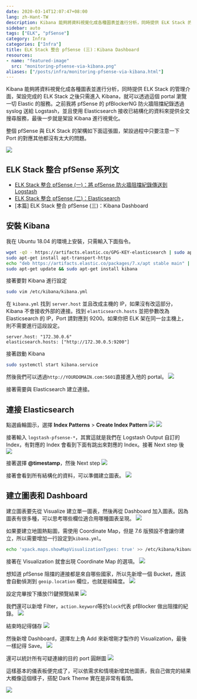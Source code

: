 ```yaml
---
date: 2020-03-14T12:07:47+08:00
lang: zh-Hant-TW
description: Kibana 能夠將資料視覺化成各種圖表並進行分析，同時提供 ELK Stack 的管理介面，架設完成的 ELK Stack 之後只需進入 Kibana，就可以透過這個 portal 瀏覽一切 Elastic 的服務。之前我將 pfSense 的 pfBlockerNG 防火牆阻擋紀錄透過 syslog 送給 Logstash，並且使用 Elasticsearch 接收已結構化的資料來提供全文搜尋服務，最後一步就是架設 Kibana 進行視覺化。
sidebar: auto
tags: ["ELK", "pfSense"]
category: Infra
categories: ["Infra"]
title: ELK Stack 整合 pfSense (三)：Kibana Dashboard
resources:
- name: "featured-image"
  src: "monitoring-pfsense-via-kibana.png"
aliases: ["/posts/infra/monitoring-pfsense-via-kibana.html"]
---
```



Kibana 能夠將資料視覺化成各種圖表並進行分析，同時提供 ELK Stack 的管理介面，架設完成的 ELK Stack 之後只需進入 Kibana，就可以透過這個 portal 瀏覽一切 Elastic 的服務。之前我將 pfSense 的 pfBlockerNG 防火牆阻擋紀錄透過 syslog 送給 Logstash，並且使用 Elasticsearch 接收已結構化的資料來提供全文搜尋服務，最後一步就是架設 Kibana 進行視覺化。

整個 pfSense 與 ELK Stack 的架構如下面這張圖，架設過程中只要注意一下 Port 的對應其他都沒有太大的問題。

![](https://i.imgur.com/yMAxVaB.png)

## ELK Stack 整合 pfSense 系列文
- [ELK Stack 整合 pfSense (一)：將 pfSense 防火牆阻擋紀錄傳送到 Logstash](/posts/infra/sending-logs-from-pfsense-2-logstash.html)
- [ELK Stack 整合 pfSense (二)：Elasticsearch](/posts/infra/elasticsearch-receives-data-from-logstash)
- [本篇] ELK Stack 整合 pfSense (三)：Kibana Dashboard

## 安裝 Kibana
我在 Ubuntu 18.04 的環境上安裝，只需輸入下面指令。
```bash
wget -qO - https://artifacts.elastic.co/GPG-KEY-elasticsearch | sudo apt-key add -
sudo apt-get install apt-transport-https
echo "deb https://artifacts.elastic.co/packages/7.x/apt stable main" | sudo tee -a /etc/apt/sources.list.d/elastic-7.x.list
sudo apt-get update && sudo apt-get install kibana
```

接著要對 Kibana 進行設定
```bash
sudo vim /etc/kibana/kibana.yml
```
在 `kibana.yml` 找到 `server.host` 並且改成主機的 IP，如果沒有改這部分，Kibana 不會接收外部的連接。找到 `elasticsearch.hosts` 並把參數改為 Elasticsearch 的 IP，Port 請對應到 9200。如果你把 ELK 架在同一台主機上，則不需要進行這段設定。
```
server.host: "172.30.0.6"
elasticsearch.hosts: ["http://172.30.0.5:9200"]
```

接著啟動 Kibana
```bash
sudo systemctl start kibana.service
```

然後我們可以透過`http://YOURDOMAIN.com:5601`直接進入他的 portal。
![](https://i.imgur.com/vn67CeJ.png)

接著需要與 Elasticsearch 建立連接。

## 連接 Elasticsearch
點選齒輪圖示，選擇 **Index Patterns** > **Create Index Pattern**
![](https://i.imgur.com/z9gE53u.png)
![](https://i.imgur.com/VYqBDQg.png)

接著輸入 `logstash-pfsense-*`，其實這就是我們在 Logstash Output 自訂的 Index，有對應的 Index 會看到下面有跳出來對應的 Index。接著 Next step 後
![](https://i.imgur.com/OKM12LY.png)

接著選擇 **@timestamp**，然後 Next step
![](https://i.imgur.com/R0ShhBG.png)

接著會看到所有結構化的資料，可以準備建立圖表。
![](https://i.imgur.com/IGxHLwU.png)

## 建立圖表和 Dashboard

建立圖表要先從 Visualize 建立單一圖表，然後再從 Dashboard 加入圖表。因為圖表有很多種，可以思考哪些欄位適合用哪種圖表呈現。
![](https://i.imgur.com/GXMM8KM.png)

如果要建立地圖熱點圖，需使用 Coordinate Map，但是 7.6 版預設不會讓你建立，所以需要增加一行設定到`kibana.yml`。

```bash
echo 'xpack.maps.showMapVisualizationTypes: true' >> /etc/kibana/kibana.yml
```

接著在 Visualization 就會出現 Coordinate Map 的選項。
![](https://i.imgur.com/hpXBNX5.png)

想知道 pfSense 阻擋的連接都是來自哪些國家，所以先新增一個 Bucket，應該會自動偵測到 `geoip.location` 欄位，也就是經緯度。
![](https://i.imgur.com/JUWEdww.png)

設定完畢按下播放(?)鍵預覽結果
![](https://i.imgur.com/DrOrjEB.png)

我們還可以新增 Filter，`action.keyword`等於`block`代表 pfBlocker 做出阻擋的紀錄。
![](https://i.imgur.com/ewYpmZA.png)

結束時記得儲存
![](https://i.imgur.com/s3IAyrA.png)

然後新增 Dashboard，選擇左上角 Add 來新增剛才製作的 Visualization，最後一樣記得 Save。
![](https://i.imgur.com/v6IhQep.png)

還可以統計所有可疑連線的目的 port 圓餅圖
![](https://i.imgur.com/tK69XeD.png)

這樣基本的儀表板便完成了，可以依需求和情境新增其他圖表，我自己做完的結果大概像這個樣子，搭配 Dark Theme 實在是非常有看頭。

![](https://i.imgur.com/raKrlRU.png)

